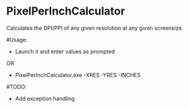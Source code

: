 # PixelPerInchCalculator
Calculates the DPI/PPI of any given resolution at any given screensize.

#Usage:
* Launch it and enter values as prompted

OR
* PixelPerInchCalculator.exe -XRES -YRES -INCHES

#TODO:
* Add exception handling
